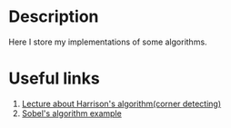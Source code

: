 # Description

Here I store my implementations of some algorithms.

# Useful links
1. [Lecture about Harrison's algorithm(corner detecting)](https://www.youtube.com/watch?v=Z_HwkG90Yvw)
2. [Sobel's algorithm example](https://github.com/miguelmota/sobel/blob/master/sobel.js)